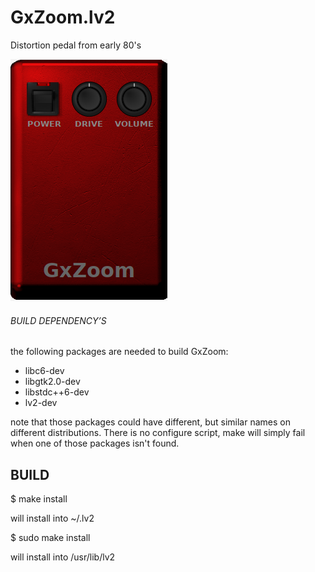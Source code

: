# GxZoom.lv2
Distortion pedal from early 80's


![GxZoom](https://raw.githubusercontent.com/brummer10/GxZoom.lv2/master/GxZoom.png)


###### BUILD DEPENDENCY’S 

the following packages are needed to build GxZoom:

- libc6-dev
- libgtk2.0-dev
- libstdc++6-dev
- lv2-dev

note that those packages could have different, but similar names 
on different distributions. There is no configure script, 
make will simply fail when one of those packages isn't found.

## BUILD 

$ make install

will install into ~/.lv2

$ sudo make install

will install into /usr/lib/lv2

